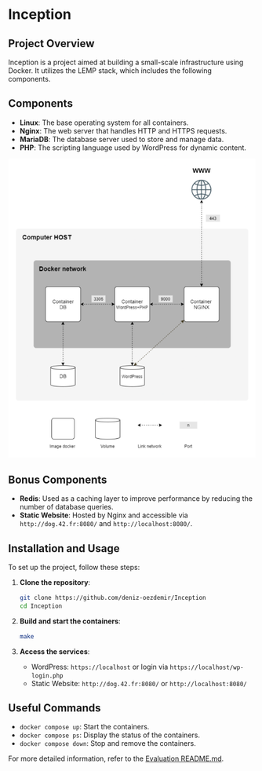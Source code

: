 # Inception

## Project Overview
Inception is a project aimed at building a small-scale infrastructure using Docker. It utilizes the LEMP stack, which includes the following components.

## Components
- **Linux**: The base operating system for all containers.
- **Nginx**: The web server that handles HTTP and HTTPS requests.
- **MariaDB**: The database server used to store and manage data.
- **PHP**: The scripting language used by WordPress for dynamic content.

![Network Topology](./Network%20Topology.png)

## Bonus Components
- **Redis**: Used as a caching layer to improve performance by reducing the number of database queries.
- **Static Website**: Hosted by Nginx and accessible via `http://dog.42.fr:8080/` and `http://localhost:8080/`.

## Installation and Usage
To set up the project, follow these steps:

1. **Clone the repository**:
    ```sh
    git clone https://github.com/deniz-oezdemir/Inception
    cd Inception
    ```

2. **Build and start the containers**:
    ```sh
    make
    ```

3. **Access the services**:
    - WordPress: `https://localhost` or login via `https://localhost/wp-login.php`
    - Static Website: `http://dog.42.fr:8080/` or `http://localhost:8080/`

## Useful Commands
- `docker compose up`: Start the containers.
- `docker compose ps`: Display the status of the containers.
- `docker compose down`: Stop and remove the containers.

For more detailed information, refer to the [Evaluation README.md](Evaluation%20README.md).
